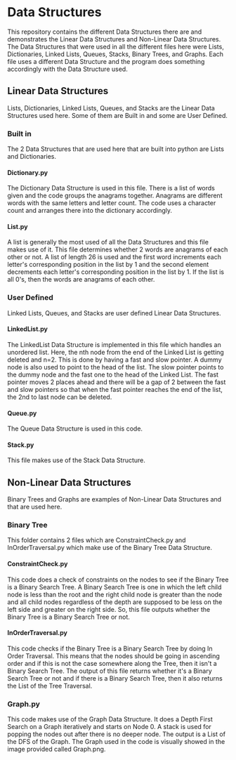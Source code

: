 # Data Structures
This repository contains the different Data Structures there are and demonstrates the Linear Data Structures and Non-Linear Data Structures. The Data Structures that were used in all the different files here were Lists, Dictionaries, Linked Lists, Queues, Stacks, Binary Trees, and Graphs. Each file uses a different Data Structure and the program does something accordingly with the Data Structure used.
## Linear Data Structures
Lists, Dictionaries, Linked Lists, Queues, and Stacks are the Linear Data Structures used here. Some of them are Built in and some are User Defined.
### Built in
The 2 Data Structures that are used here that are built into python are Lists and Dictionaries.
#### Dictionary.py
The Dictionary Data Structure is used in this file. There is a list of words given and the code groups the anagrams together. Anagrams are different words with the same letters and letter count. The code uses a character count and arranges there into the dictionary accordingly.
#### List.py
A list is generally the most used of all the Data Structures and this file makes use of it. This file determines whether 2 words are anagrams of each other or not. A list of length 26 is used and the first word increments each letter's corresponding position in the list by 1 and the second element decrements each letter's corresponding position in the list by 1. If the list is all 0's, then the words are anagrams of each other.
### User Defined
Linked Lists, Queues, and Stacks are user defined Linear Data Structures.
#### LinkedList.py
The LinkedList Data Structure is implemented in this file which handles an unordered list. Here, the nth node from the end of the Linked List is getting deleted and n=2. This is done by having a fast and slow pointer. A dummy node is also used to point to the head of the list. The slow pointer points to the dummy node and the fast one to the head of the Linked List. The fast pointer moves 2 places ahead and there will be a gap of 2 between the fast and slow pointers so that when the fast pointer reaches the end of the list, the 2nd to last node can be deleted.
#### Queue.py
The Queue Data Structure is used in this code.
#### Stack.py
This file makes use of the Stack Data Structure.
## Non-Linear Data Structures
Binary Trees and Graphs are examples of Non-Linear Data Structures and that are used here.
### Binary Tree
This folder contains 2 files which are ConstraintCheck.py and InOrderTraversal.py which make use of the Binary Tree Data Structure.
#### ConstraintCheck.py
This code does a check of constraints on the nodes to see if the Binary Tree is a Binary Search Tree. A Binary Search Tree is one in which the left child node is less than the root and the right child node is greater than the node and all child nodes regardless of the depth are supposed to be less on the left side and greater on the right side. So, this file outputs whether the Binary Tree is a Binary Search Tree or not.
#### InOrderTraversal.py
This code checks if the Binary Tree is a Binary Search Tree by doing In Order Traversal. This means that the nodes should be going in ascending order and if this is not the case somewhere along the Tree, then it isn't a Binary Search Tree. The output of this file returns whether it's a Binary Search Tree or not and if there is a Binary Search Tree, then it also returns the List of the Tree Traversal.
### Graph.py
This code makes use of the Graph Data Structure. It does a Depth First Search on a Graph iteratively and starts on Node 0. A stack is used for popping the nodes out after there is no deeper node. The output is a List of the DFS of the Graph. The Graph used in the code is visually showed in the image provided called Graph.png.
